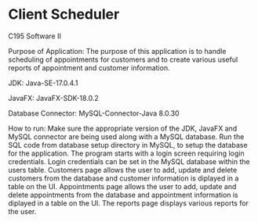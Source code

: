 # Client Scheduler
C195 Software II

Purpose of Application:
The purpose of this application is to handle scheduling of appointments for customers and to create various useful reports of appointment and customer information.

JDK: Java-SE-17.0.4.1

JavaFX: JavaFX-SDK-18.0.2

Database Connector: MySQL-Connector-Java 8.0.30

How to run:
Make sure the appropriate version of the JDK, JavaFX and MySQL connector are being used along with a MySQL database. Run the SQL code from database setup directory in MySQL, to setup the database for the application. The program starts with a login screen requiring login credentials. Login credentials can be set
in the MySQL database within the users table. Customers page allows the user to add, update and delete customers from the database and customer information is diplayed in a table on the UI. Appointments page allows 
the user to add, update and delete appointments from the database and appointment information is diplayed in a table on the UI. The reports page displays various reports for the user.
